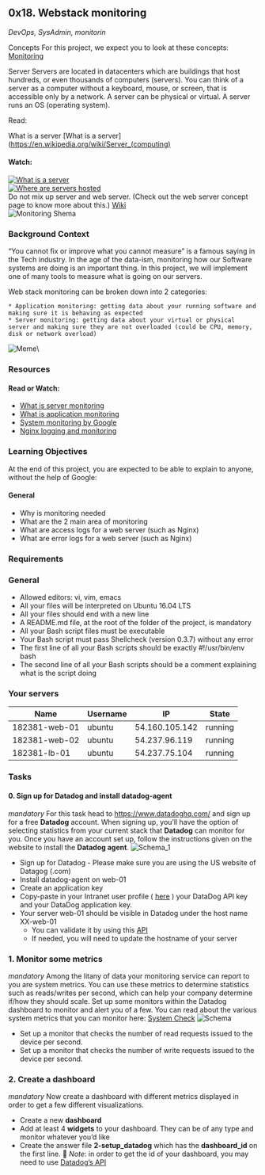 ## 0x18. Webstack monitoring
_DevOps, SysAdmin, monitorin_

Concepts
For this project, we expect you to look at these concepts:\
[Monitoring](https://intranet.alxswe.com/concepts/13)

Server
Servers are located in datacenters which are buildings that host hundreds, or even thousands of computers (servers). You can think of a server as a computer without a keyboard, mouse, or screen, that is accessible only by a network. A server can be physical or virtual. A server runs an OS (operating system).

Read:

What is a server
[What is a server](https://en.wikipedia.org/wiki/Server_(computing)

####  Watch: 
[![What is a server](https://img.youtube.com/vi/B1ANfsDyjeA/0.jpg)](https://www.youtube.com/watch?v=B1ANfsDyjeA)\
[![Where are servers hosted](https://img.youtube.com/vi/iuqXFC_qIvA&t=33s/0.jpg)](https://www.youtube.com/watch?v=iuqXFC_qIvA&t=33s)\
Do not mix up server and web server. (Check out the web server concept page to know more about this.)
[Wiki](https://en.wikipedia.org/wiki/Server_(computing)#Hardware_requirement)\
![Monitoring Shema](https://s3.amazonaws.com/intranet-projects-files/holbertonschool-sysadmin_devops/281/hb3pAsO.png)

### Background Context
“You cannot fix or improve what you cannot measure” is a famous saying in the Tech industry. In the age of the data-ism, monitoring how our Software systems are doing is an important thing. In this project, we will implement one of many tools to measure what is going on our servers.

Web stack monitoring can be broken down into 2 categories:

	* Application monitoring: getting data about your running software and making sure it is behaving as expected
	* Server monitoring: getting data about your virtual or physical server and making sure they are not overloaded (could be CPU, memory, disk or network overload)
![Meme](https://s3.amazonaws.com/intranet-projects-files/holbertonschool-sysadmin_devops/281/ktCXnhE.jpg)\

### Resources
#### Read or Watch:

* [What is server monitoring](https://www.sumologic.com/glossary/server-monitoring/)
* [What is application monitoring](https://en.wikipedia.org/wiki/Application_performance_management)
* [System monitoring by Google](https://sre.google/sre-book/monitoring-distributed-systems/)
* [Nginx logging and monitoring](https://docs.nginx.com/nginx/admin-guide/monitoring/logging/)

### Learning Objectives
At the end of this project, you are expected to be able to explain to anyone, without the help of Google:

#### General
* Why is monitoring needed
* What are the 2 main area of monitoring
* What are access logs for a web server (such as Nginx)
* What are error logs for a web server (such as Nginx)
### Requirements
### General
* Allowed editors: vi, vim, emacs
* All your files will be interpreted on Ubuntu 16.04 LTS
* All your files should end with a new line
* A README.md file, at the root of the folder of the project, is mandatory
* All your Bash script files must be executable
* Your Bash script must pass Shellcheck (version 0.3.7) without any error
* The first line of all your Bash scripts should be exactly #!/usr/bin/env bash
* The second line of all your Bash scripts should be a comment explaining what is the script doing

### Your servers
| Name | Username | IP | State |
| ---- | -------- | -- | ----- |
| 182381-web-01 | ubuntu | 54.160.105.142 | running |	
| 182381-web-02 | ubuntu | 54.237.96.119 | running |
| 182381-lb-01 | ubuntu	| 54.237.75.104 | running |

### Tasks
#### 0. Sign up for Datadog and install datadog-agent
_mandatory_
For this task head to <https://www.datadoghq.com/> and sign up for a free **Datadog** account. When signing up, you’ll have the option of selecting statistics from your current stack that **Datadog** can monitor for you. Once you have an account set up, follow the instructions given on the website to install the **Datadog agent**.
![Schema_1](https://imgur.com/mZkh3xS.png)

* Sign up for Datadog - Please make sure you are using the US website of Datagog (.com)
* Install datadog-agent on web-01
* Create an application key
* Copy-paste in your Intranet user profile ( [here](https://intranet.alxswe.com/users/my_profile) ) your DataDog API key and your DataDog application key.
* Your server web-01 should be visible in Datadog under the host name XX-web-01
	*  You can validate it by using this [API](https://docs.datadoghq.com/api/latest/hosts/)
	* If needed, you will need to update the hostname of your server

### 1. Monitor some metrics
_mandatory_
Among the litany of data your monitoring service can report to you are system metrics. You can use these metrics to determine statistics such as reads/writes per second, which can help your company determine if/how they should scale. Set up some monitors within the Datadog dashboard to monitor and alert you of a few. You can read about the various system metrics that you can monitor here: [System Check](https://docs.datadoghq.com/integrations/system/)
![Schema](https://imgur.com/ynKywO0.png)

* Set up a monitor that checks the number of read requests issued to the device per second.
* Set up a monitor that checks the number of write requests issued to the device per second.

### 2. Create a dashboard
_mandatory_
Now create a dashboard with different metrics displayed in order to get a few different visualizations.

* Create a new **dashboard**
* Add at least 4 **widgets** to your dashboard. They can be of any type and monitor whatever you’d like
* Create the answer file **2-setup_datadog** which has the **dashboard_id** on the first line. :memo: *Note*: in order to get the id of your dashboard, you may need to use [Datadog’s API](https://docs.datadoghq.com/api/latest/)
